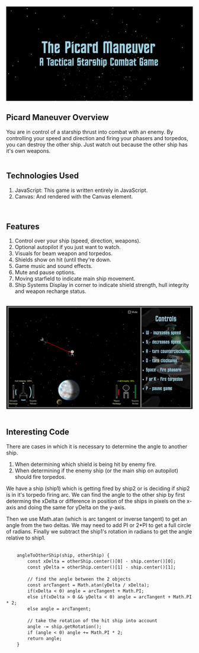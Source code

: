<a href="https://shoemker.github.io/picard_maneuver/"><img src="./images/Screenshot1.jpg"></a>

<h2>Picard Maneuver Overview</h2>
You are in control of a starship thrust into combat with an enemy. By controlling your speed and direction and firing your phasers and torpedos, you can destroy the other ship. Just watch out because the other ship has it's own weapons.
<br><br>
<h2>Technologies Used</h2>
<ol>
	<li>JavaScript: This game is written entirely in JavaScript.</li>
	<li>Canvas: And rendered with the Canvas element.</li>
</ol>
<br>
<h2>Features</h2>
<ol>
	<li>Control over your ship (speed, direction, weapons).</li>
	<li>Optional autopilot if you just want to watch.</li>
	<li>Visuals for beam weapon and torpedos.</li>
	<li>Shields show on hit (until they're down.</li>
	<li>Game music and sound effects.</li>
	<li>Mute and pause options.</li>
	<li>Moving starfield to indicate main ship movement.</li>
	<li>Ship Systems Display in corner to indicate shield strength, hull integrity and weapon recharge status.</li>
</ol>
<br>
<a href="https://shoemker.github.io/picard_maneuver/"><img src="./images/Screenshot2.jpg"></a>
<br>
<br>
<h2>Interesting Code</h2>
<p>There are cases in which it is necessary to determine the angle to another ship. </p>
<ol>
	<li>When determining which shield is being hit by enemy fire.</li>
	<li>When determining if the enemy ship (or the main ship on autopilot) should fire torpedos.</li>
</ol>
<p>We have a ship (ship1) which is getting fired  by ship2 or is deciding if ship2 is in it's torpedo firing arc. We can find the angle to the other ship by first determing the xDelta or difference in position of the ships in pixels on the x-axis and doing the same for yDelta on the y-axis. </p>
<p>Then we use Math.atan (which is arc tangent or inverse tangent) to get an angle from the two deltas. We may need to add PI or 2*PI to get a full circle of radians. Finally we subtract the ship1's rotation in radians to get the angle relative to ship1.</p>

```

	angleToOtherShip(ship, otherShip) {
		const xDelta = otherShip.center()[0] - ship.center()[0];
		const yDelta = otherShip.center()[1] - ship.center()[1];

		// find the angle between the 2 objects
		const arcTangent = Math.atan(yDelta / xDelta);
		if(xDelta < 0) angle = arcTangent + Math.PI;
		else if(xDelta > 0 && yDelta < 0) angle = arcTangent + Math.PI * 2;
		else angle = arcTangent;

		// take the rotation of the hit ship into account
		angle -= ship.getRotation();
		if (angle < 0) angle += Math.PI * 2;
		return angle;
	}

```